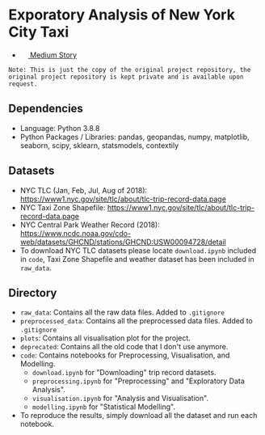  # Exporatory Analysis of New York City Taxi
 * <img src="https://iconape.com/wp-content/files/ik/11613/png/medium.png" width="15" height="15"/><a href="https://medium.com/@haonanzhong/new-york-city-taxi-data-analysis-286e08b174a1"> Medium Story</a>

`Note: This is just the copy of the original project repository, the original project repository is kept private and is available upon request.`

 ## Dependencies
 - Language: Python 3.8.8
 - Python Packages / Libraries: pandas, geopandas, numpy, matplotlib, seaborn, scipy, sklearn, statsmodels, contextily

 ## Datasets
 - NYC TLC (Jan, Feb, Jul, Aug of 2018): https://www1.nyc.gov/site/tlc/about/tlc-trip-record-data.page
 - NYC Taxi Zone Shapefile: https://www1.nyc.gov/site/tlc/about/tlc-trip-record-data.page
 - NYC Central Park Weather Record (2018): https://www.ncdc.noaa.gov/cdo-web/datasets/GHCND/stations/GHCND:USW00094728/detail
 - To download NYC TLC datasets please locate `download.ipynb` included in `code`, Taxi Zone Shapefile and weather dataset has been included in `raw_data`.

 ## Directory
 - `raw_data`: Contains all the raw data files. Added to `.gitignore`
 - `preprocessed_data`: Contains all the preprocessed data files. Added to `.gitignore`
 - `plots`: Contains all visualisation plot for the project.
 - `deprecated`: Contains all the old code that I don't use anymore.
 - `code`: Contains notebooks for Preprocessing, Visualisation, and Modelling.
    - `download.ipynb` for "Downloading" trip record datasets.
    - `preprocessing.ipynb` for "Preprocessing" and "Exploratory Data Analysis".
    - `visualisation.ipynb` for "Analysis and Visualisation".
    - `modelling.ipynb` for "Statistical Modelling".
 - To reproduce the results, simply download all the dataset and run each notebook.
